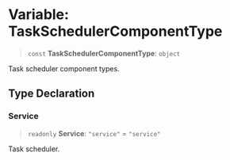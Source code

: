 # Variable: TaskSchedulerComponentType

> `const` **TaskSchedulerComponentType**: `object`

Task scheduler component types.

## Type Declaration

### Service

> `readonly` **Service**: `"service"` = `"service"`

Task scheduler.
